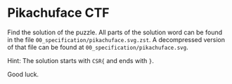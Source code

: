 # Pikachuface CTF

Find the solution of the puzzle. All parts of the solution word can be found in
the file `00_specification/pikachuface.svg.zst`. A decompressed version of that
file can be found at `00_specification/pikachuface.svg`.

Hint: The solution starts with `CSR{` and ends with `}`.

Good luck.

